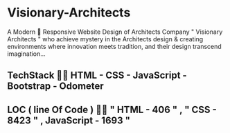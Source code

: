# Visionary-Architects
A Modern 🚀 Responsive Website Design of Architects Company " Visionary Architects " who achieve mystery in the Architects design &amp; creating environments where innovation meets tradition, and their design transcend imagination...

## TechStack 🫸🏻 HTML - CSS - JavaScript - Bootstrap - Odometer

## LOC ( line Of Code ) 🫸🏻 " HTML - 406 " , " CSS - 8423 " , JavaScript - 1693 "

